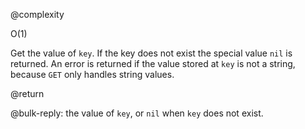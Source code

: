 @complexity

O(1)


Get the value of `key`. If the key does not exist the special value `nil` is returned.
An error is returned if the value stored at `key` is not a string, because `GET`
only handles string values.

@return

@bulk-reply: the value of `key`, or `nil` when `key` does not exist.

